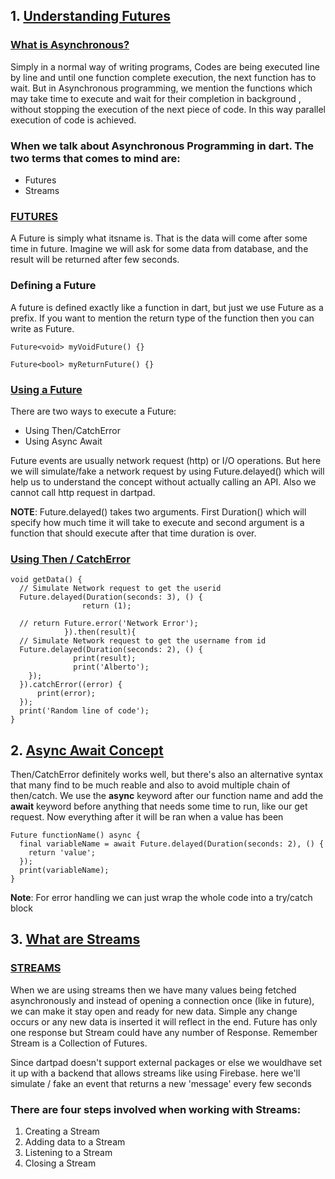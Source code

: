 ## 1. <u>Understanding Futures</u>

### <u>What is Asynchronous?</u>

Simply in a normal way of writing programs, Codes are being executed line by line and until
one function complete execution, the next function has to wait. But in Asynchronous programming,
we mention the functions which may take time to execute and wait for their completion in background
, without stopping the execution of the next piece of code. In this way parallel execution of code is achieved.

### When we talk about Asynchronous Programming in dart. The two terms that comes to mind are:

- Futures
- Streams

### <u>FUTURES</u>

A Future is simply what itsname is. That is the data will come after some time in future.
Imagine we will ask for some data from database, and the result will be returned after few seconds.

### Defining a Future

A future is defined exactly like a function in dart, but just we use Future as a prefix.
If you want to mention the return type of the function then you can write as Future<type>.

```
Future<void> myVoidFuture() {}

Future<bool> myReturnFuture() {}
```

### <u>Using a Future</u>

There are two ways to execute a Future:

- Using Then/CatchError
- Using Async Await

Future events are usually network request (http) or I/O operations. But here we will simulate/fake
a network request by using Future.delayed() which will help us to understand the concept without
actually calling an API. Also we cannot call http request in dartpad.

**NOTE**: Future.delayed() takes two arguments. First Duration() which will specify how much time
it will take to execute and second argument is a function that should execute after that time
duration is over.

### <u>Using Then / CatchError</u>

```
void getData() {
  // Simulate Network request to get the userid
  Future.delayed(Duration(seconds: 3), () {
                return (1);

  // return Future.error('Network Error');
            }).then(result){
  // Simulate Network request to get the username from id
  Future.delayed(Duration(seconds: 2), () {
              print(result);
              print('Alberto');
    });
  }).catchError((error) {
      print(error);
  });
  print('Random line of code');
}
```

## 2. <u>Async Await Concept</u>
Then/CatchError definitely works well, but there's also an alternative syntax that many find to be much reable
and also to avoid multiple chain of then/catch. We use the **async** keyword after our function name and add the
**await** keyword before anything that needs some time to run, like our get request. Now everything after it will
be ran when a value has been

```
Future functionName() async {
  final variableName = await Future.delayed(Duration(seconds: 2), () {
    return 'value';
  });
  print(variableName);
}
```

**Note**: For error handling we can just wrap the whole code into a try/catch block

## 3. <u>What are Streams</u>

### <u>STREAMS</u>
When we are using streams then we have many values being fetched asynchronously and instead of
opening a connection once (like in future), we can make it stay open and ready for new data. Simple
any change occurs or any new data is inserted it will reflect in the end. Future has only one response
but Stream could have any number of Response. Remember Stream is a Collection of Futures.

Since dartpad doesn't support external packages or else we wouldhave set it up with a backend that
allows streams like using Firebase. here we'll simulate / fake an event that returns a new 'message'
every few seconds

### There are four steps involved when working with Streams:
1. Creating a Stream  
2. Adding data to a Stream
3. Listening to a Stream
4. Closing a Stream

